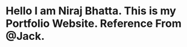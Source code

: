 <h1>Hello I am Niraj Bhatta. This is my Portfolio Website. Reference From @Jack.</h1?
<img src="nirajfolio/ssofhome.png"/>
